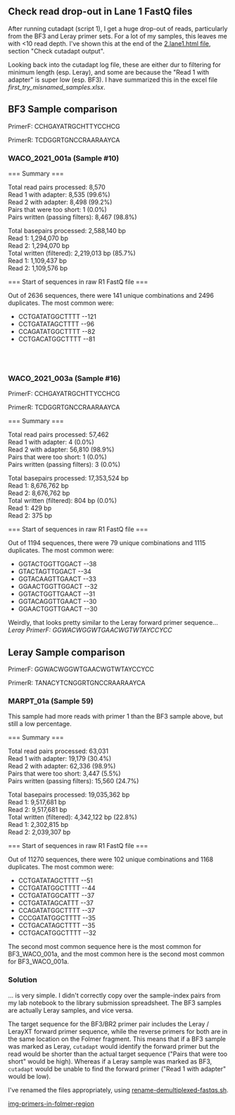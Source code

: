 ## Check read drop-out in Lane 1 FastQ files

After running cutadapt (script 1), I get a huge drop-out of reads, particularly from the BF3 and Leray primer sets. For a lot of my samples, this leaves me with <10 read depth. I've shown this at the end of the [2.lane1.html file](https://github.com/mfisher5/EGC-Salish-Sea/blob/master/test-lane-1/scripts/2.split.primers.lane1.html), section "Check cutadapt output".

Looking back into the cutadapt log file, these are either dur to filtering for minimum length (esp. Leray), and some are because the "Read 1 with adapter" is super low (esp. BF3). I have summarized this in the excel file *first_try_misnamed_samples.xlsx*.


## BF3 Sample comparison 

PrimerF: CCHGAYATRGCHTTYCCHCG

PrimerR: TCDGGRTGNCCRAARAAYCA


### WACO_2021_001a (Sample #10)

=== Summary ===

Total read pairs processed:              8,570<br>
  Read 1 with adapter:                   8,535 (99.6%)<br>
  Read 2 with adapter:                   8,498 (99.2%)<br>
Pairs that were too short:                   1 (0.0%)<br>
Pairs written (passing filters):         8,467 (98.8%)

Total basepairs processed:     2,588,140 bp<br>
  Read 1:     1,294,070 bp<br>
  Read 2:     1,294,070 bp<br>
Total written (filtered):      2,219,013 bp (85.7%)<br>
  Read 1:     1,109,437 bp<br>
  Read 2:     1,109,576 bp
  
  
  
=== Start of sequences in raw R1 FastQ file ===

Out of 2636 sequences, there were 141 unique combinations and 2496 duplicates.
The most common were:

- CCTGATATGGCTTTT --121
- CCTGATATAGCTTTT --96
- CCAGATATGGCTTTT --82
- CCTGACATGGCTTTT --81

<br>
<br>

### WACO_2021_003a (Sample #16)

PrimerF: CCHGAYATRGCHTTYCCHCG

PrimerR: TCDGGRTGNCCRAARAAYCA

=== Summary ===

Total read pairs processed:             57,462<br>
  Read 1 with adapter:                       4 (0.0%)<br>
  Read 2 with adapter:                  56,810 (98.9%)<br>
Pairs that were too short:                   1 (0.0%)<br>
Pairs written (passing filters):             3 (0.0%)<br>

Total basepairs processed:    17,353,524 bp<br>
  Read 1:     8,676,762 bp<br>
  Read 2:     8,676,762 bp<br>
Total written (filtered):            804 bp (0.0%)<br>
  Read 1:           429 bp<br>
  Read 2:           375 bp<br>

  
  
=== Start of sequences in raw R1 FastQ file ===

Out of 1194 sequences, there were 79 unique combinations and 1115 duplicates.
The most common were:

- GGTACTGGTTGGACT --38
- GTACTAGTTGGACT --34
- GGTACAAGTTGAACT --33
- GGAACTGGTTGGACT --32
- GGTACTGGTTGAACT --31
- GGTACAGGTTGAACT --30
- GGAACTGGTTGAACT --30

Weirdly, that looks pretty similar to the Leray forward primer sequence...
*Leray PrimerF: GGWACWGGWTGAACWGTWTAYCCYCC*

## Leray Sample comparison

PrimerF: GGWACWGGWTGAACWGTWTAYCCYCC

PrimerR: TANACYTCNGGRTGNCCRAARAAYCA

### MARPT_01a (Sample 59)

This sample had more reads with primer 1 than the BF3 sample above, but still a low percentage. 

=== Summary ===

Total read pairs processed:             63,031<br>
  Read 1 with adapter:                  19,179 (30.4%)<br>
  Read 2 with adapter:                  62,336 (98.9%)<br>
Pairs that were too short:               3,447 (5.5%)<br>
Pairs written (passing filters):        15,560 (24.7%)<br>

Total basepairs processed:    19,035,362 bp<br>
  Read 1:     9,517,681 bp<br>
  Read 2:     9,517,681 bp<br>
Total written (filtered):      4,342,122 bp (22.8%)<br>
  Read 1:     2,302,815 bp<br>
  Read 2:     2,039,307 bp<br>

=== Start of sequences in raw R1 FastQ file ===

Out of 11270 sequences, there were 102 unique combinations and 1168 duplicates.
The most common were:
- CCTGATATAGCTTTT --51
- CCTGATATGGCTTTT --44
- CCTGATATGGCATTT --37
- CCTGATATAGCATTT --37
- CCAGATATGGCTTTT --37
- CCCGATATGGCTTTT --35
- CCTGACATAGCTTTT --35
- CCTGACATGGCTTTT --32

The second most common sequence here is the most common for BF3_WACO_001a, and the most common here is the second most common for BF3_WACO_001a. 


### Solution

... is very simple. I didn't correctly copy over the sample-index pairs from my lab notebook to the library submission spreadsheet. The BF3 samples are actually Leray samples, and vice versa. 

The target sequence for the BF3/BR2 primer pair includes the Leray / LerayXT forward primer sequence, while the reverse primers for both are in the same location on the Folmer fragment. This means that if a BF3 sample was marked as Leray, `cutadapt` would identify the forward primer but the read would be shorter than the actual target sequence ("Pairs that were too short" would be high). Whereas if a Leray sample was marked as BF3, `cutadapt` would be unable to find the forward primer ("Read 1 with adapter" would be low).

I've renamed the files appropriately, using [rename-demultiplexed-fastqs.sh](https://github.com/mfisher5/EGC-Salish-Sea/blob/master/test-lane-1/scripts/rename-demultiplexed-fastqs.sh).


[img-primers-in-folmer-region]()

